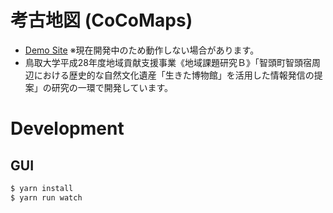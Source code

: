 # 考古地図 (CoCoMaps)

- [Demo Site](https://cocomaps-jp.herokuapp.com/) ※現在開発中のため動作しない場合があります。
- 鳥取大学平成28年度地域貢献支援事業《地域課題研究Ｂ》「智頭町智頭宿周辺における歴史的な自然文化遺産「生きた博物館」を活用した情報発信の提案」の研究の一環で開発しています。

# Development

## GUI

```sh
$ yarn install
$ yarn run watch
```
